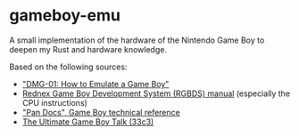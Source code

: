 # gameboy-emu

A small implementation of the hardware of the Nintendo Game Boy to deepen my
Rust and hardware knowledge.

Based on the following sources:
- ["DMG-01: How to Emulate a Game Boy"](https://rylev.github.io/DMG-01/)
- [Rednex Game Boy Development System (RGBDS) manual](https://rgbds.gbdev.io/docs/master) (especially the CPU instructions)
- ["Pan Docs", Game Boy technical reference](https://gbdev.io/pandocs/)
- [The Ultimate Game Boy Talk (33c3)](https://www.youtube.com/watch?v=HyzD8pNlpwI)
